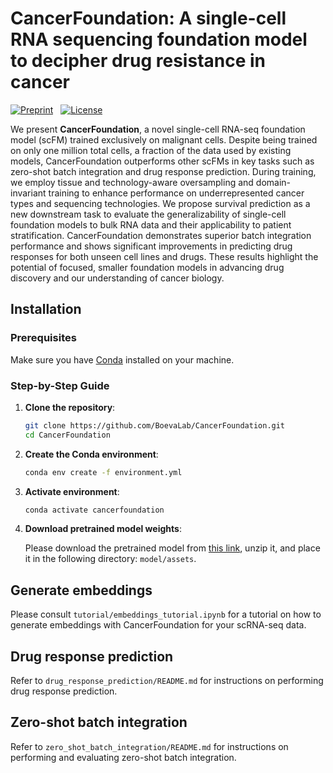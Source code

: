 # CancerFoundation: A single-cell RNA sequencing foundation model to decipher drug resistance in cancer

[![Preprint](https://img.shields.io/badge/preprint-available-brightgreen)](https://www.biorxiv.org) &nbsp;
[![License](https://img.shields.io/badge/license-MIT-blue)](https://github.com/BoevaLab/CancerFoundation/blob/main/LICENSE)

We present **CancerFoundation**, a novel single-cell RNA-seq foundation model (scFM) trained exclusively on malignant cells. Despite being trained on only one million total cells, a fraction of the data used by existing models, CancerFoundation outperforms other scFMs in key tasks such as zero-shot batch integration and drug response prediction. During training, we employ tissue and technology-aware oversampling and domain-invariant training to enhance performance on underrepresented cancer types and sequencing technologies. We propose survival prediction as a new downstream task to evaluate the generalizability of single-cell foundation models to bulk RNA data and their applicability to patient stratification. CancerFoundation demonstrates superior batch integration performance and shows significant improvements in predicting drug responses for both unseen cell lines and drugs. These results highlight the potential of focused, smaller foundation models in advancing drug discovery and our understanding of cancer biology.

## Installation

### Prerequisites

Make sure you have [Conda](https://docs.conda.io/projects/conda/en/latest/user-guide/install/index.html) installed on your machine.

### Step-by-Step Guide

1. **Clone the repository**:

   ```bash
   git clone https://github.com/BoevaLab/CancerFoundation.git
   cd CancerFoundation
   ```
2. **Create the Conda environment**:
   ```bash
   conda env create -f environment.yml
   ```
3. **Activate environment**:
   ```bash
   conda activate cancerfoundation
   ```
4. **Download pretrained model weights**:

   Please download the pretrained model from [this link](https://polybox.ethz.ch/index.php/s/pZR9VH7uEHwO5CL), unzip it, and place it in the following directory: ```model/assets```.

## Generate embeddings
Please consult ```tutorial/embeddings_tutorial.ipynb``` for a tutorial on how to generate embeddings with CancerFoundation for your scRNA-seq data.

## Drug response prediction
Refer to ```drug_response_prediction/README.md``` for instructions on performing drug response prediction.

## Zero-shot batch integration
Refer to ```zero_shot_batch_integration/README.md``` for instructions on performing and evaluating zero-shot batch integration.
